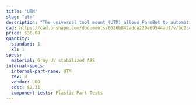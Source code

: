```yaml
---
title: "UTM"
slug: "utm"
description: "The universal tool mount (UTM) allows FarmBot to automatically switch tools for the task at hand. It features 12 electrical connections, three liquid/gas lines, and magnetic coupling."
cad: https://cad.onshape.com/documents/6626b842adca229e69544ad1/v/bc2c49ac1a57d66286459079/e/716791f7ac26d10232bc677c
price: $30.00
quantity:
  standard: 1
  xl: 1
specs:
  material: Gray UV stabilized ABS
internal-specs:
  internal-part-name: UTM
  rev: B
  vendor: LDO
  cost: $2.31
  component tests: Plastic Part Tests
---
```

